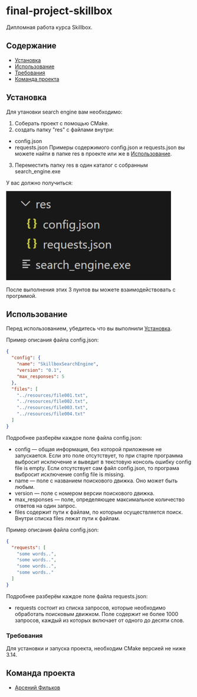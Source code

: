 # final-project-skillbox
Дипломная работа курса Skillbox. 

## Содержание
- [Установка](#Установка)
- [Использование](#Использование)
- [Требования](#Требования)
- [Команда проекта](#команда-проекта)

## Установка
Для утановки search engine вам необходимо:

1. Соберать проект с помощью CMake.
2. создать папку "res" с файлами внутри:
  * config.json
  * requests.json
    Примеры содержимого config.json и requests.json вы можете найти в папке res в проекте или же в [Использование](#Использование).
3. Переместить папку res в один каталог с собранным search_engine.exe

У вас должно получиться:

![Итог](https://github.com/Mars-111/final-project-skillbox/blob/main/for_readme.png)

После выполнения этих 3 пунтов вы можете взаимодействовать с прогрммой.

## Использование

Перед использованием, убедитесь что вы выполнили [Установка](#Установка).

Пример описания файла config.json:
```json
{
  "config": {
    "name": "SkillboxSearchEngine",
    "version": "0.1",
    "max_responses": 5
  },
  "files": [
    "../resources/file001.txt",
    "../resources/file002.txt",
    "../resources/file003.txt",
    "../resources/file004.txt"
  ]
}
```

Подробнее разберём каждое поле файла config.json:
* config — общая информация, без которой приложение не запускается. Если это
поле отсутствует, то при старте программа выбросит исключение и
выведит в текстовую консоль ошибку config file is empty. Если отсутствует сам
файл config.json, то програма выбросит исключение config
file is missing.
* name — поле с названием поискового движка. Оно может быть любым.
* version — поле с номером версии поискового движка.
* max_responses — поле, определяющее максимальное количество ответов на
один запрос.
* files содержит пути к файлам, по которым осуществляется поиск.
Внутри списка files лежат пути к файлам.

Пример описания файла config.json:
```json
{
  "requests": [
    "some words..",
    "some words..",
    "some words..",
    "some words.."
  ]
}
```

Подробнее разберём каждое поле файла requests.json:
* requests состоит из списка запросов, которые необходимо обработать
поисковым движком. Поле содержит не более 1000 запросов, каждый из
которых включает от одного до десяти слов.




### Требования
Для установки и запуска проекта, необходим CMake версией не ниже 3.14.


## Команда проекта

- [Арсений Фильков](https://t.me/Senya4445)
